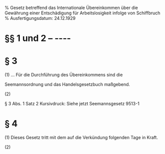 % Gesetz betreffend das Internationale Übereinkommen über die Gewährung einer Entschädigung für Arbeitslosigkeit infolge von Schiffbruch
% Ausfertigungsdatum: 24.12.1929
 
# §§ 1 und 2 – ----

# § 3

(1) ... Für die Durchführung des Übereinkommens sind die

Seemannsordnung und das Handelsgesetzbuch maßgebend.

(2)

§ 3 Abs. 1 Satz 2 Kursivdruck: Siehe jetzt Seemannsgesetz 9513-1

# § 4

(1) Dieses Gesetz tritt mit dem auf die Verkündung folgenden Tage in Kraft.

(2)

